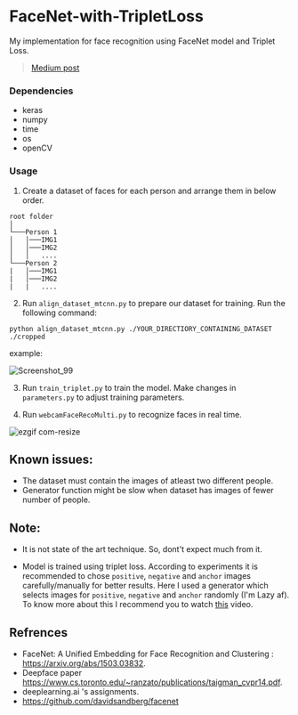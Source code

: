 # FaceNet-with-TripletLoss


My implementation for face recognition using FaceNet model and Triplet Loss.

> [Medium post](https://medium.com/@mohitsaini_54300/train-facenet-with-triplet-loss-for-real-time-face-recognition-a39e2f4472c3)

### Dependencies
* keras
* numpy
* time
* os
* openCV

### Usage
1. Create a dataset of faces for each person and arrange them in below order.
```
root folder 
│
└───Person 1
│   │───IMG1
│   │───IMG2
│   │   ....
└───Person 2
|   │───IMG1
|   │───IMG2
|   |   ....
```


2. Run `align_dataset_mtcnn.py` to prepare our dataset for training. Run the following command:

```python align_dataset_mtcnn.py ./YOUR_DIRECTIORY_CONTAINING_DATASET ./cropped```

example:

![Screenshot_99](https://user-images.githubusercontent.com/26195811/61582654-07025100-ab4b-11e9-9775-60125bfee825.png)


3. Run `train_triplet.py` to train the model. Make changes in `parameters.py` to adjust training parameters.

4. Run `webcamFaceRecoMulti.py` to recognize faces in real time.

![ezgif com-resize](https://user-images.githubusercontent.com/26195811/50422107-10556480-086d-11e9-9016-e8886aca4140.gif)


## Known issues:
* The dataset must contain the images of atleast two different people.
* Generator function might be slow when dataset has images of fewer number of people.


## Note:
* It is not state of the art technique. So, dont't expect much from it.

* Model is trained using triplet loss. According to experiments it is recommended to chose `positive`, `negative` and `anchor` images carefully/manually for better results. Here I used a generator which selects images for `positive`, `negative` and `anchor` randomly (I'm Lazy af). To know more about this I recommend you to watch [this](https://youtu.be/d2XB5-tuCWU?list=PLkDaE6sCZn6Gl29AoE31iwdVwSG-KnDzF) video.


## Refrences 
* FaceNet: A Unified Embedding for Face Recognition and Clustering : https://arxiv.org/abs/1503.03832.
* Deepface paper https://www.cs.toronto.edu/~ranzato/publications/taigman_cvpr14.pdf.
* deeplearning.ai 's assignments.
* https://github.com/davidsandberg/facenet
